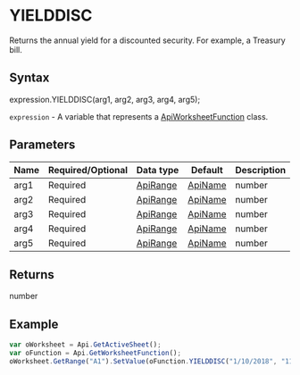 # YIELDDISC

Returns the annual yield for a discounted security. For example, a Treasury bill.

## Syntax

expression.YIELDDISC(arg1, arg2, arg3, arg4, arg5);

`expression` - A variable that represents a [ApiWorksheetFunction](../ApiWorksheetFunction.md) class.

## Parameters

| **Name** | **Required/Optional** | **Data type** | **Default** | **Description** |
| ------------- | ------------- | ------------- | ------------- | ------------- |
| arg1 | Required | [ApiRange](../../ApiRange/ApiRange.md) | [ApiName](../../ApiName/ApiName.md) | number |  | The settlement date of the Treasury bill, expressed as a serial date number. |
| arg2 | Required | [ApiRange](../../ApiRange/ApiRange.md) | [ApiName](../../ApiName/ApiName.md) | number |  | The maturity date of the Treasury bill, expressed as a serial date number. |
| arg3 | Required | [ApiRange](../../ApiRange/ApiRange.md) | [ApiName](../../ApiName/ApiName.md) | number |  | The purchase price of the security, per $100 par value. |
| arg4 | Required | [ApiRange](../../ApiRange/ApiRange.md) | [ApiName](../../ApiName/ApiName.md) | number |  | The redemption value of the security, per $100 par value. |
| arg5 | Required | [ApiRange](../../ApiRange/ApiRange.md) | [ApiName](../../ApiName/ApiName.md) | number |  | The day count basis to use: **0** or omitted - US (NASD) 30/360; **1** - Actual/actual; **2** - Actual/360; **3** - Actual/365; **4** - European 30/360. |

## Returns

number

## Example



```javascript
var oWorksheet = Api.GetActiveSheet();
var oFunction = Api.GetWorksheetFunction();
oWorksheet.GetRange("A1").SetValue(oFunction.YIELDDISC("1/10/2018", "11/20/2019", 90, 100));
```
